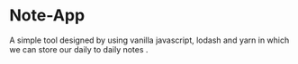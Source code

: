 # Note-App
A simple tool  designed by using vanilla javascript, lodash and yarn  in which we can store our daily to daily notes . 
